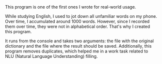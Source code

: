 This program is one of the first ones I wrote for real-world usage.

While studying English, I used to jot down all unfamiliar words on my phone. Over time, I accumulated around 1000 words. However, since I recorded them over time, they were not in alphabetical order. That's why I created this program.

It runs from the console and takes two arguments: the file with the original dictionary and the file where the result should be saved. Additionally, this program removes duplicates, which helped me in a work task related to NLU (Natural Language Understanding) filling.